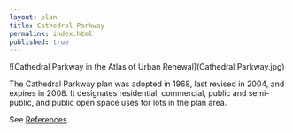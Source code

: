 ```yaml
---
layout: plan
title: Cathedral Parkway
permalink: index.html
published: true
---
```


![Cathedral Parkway in the Atlas of Urban Renewal](Cathedral Parkway.jpg)

The Cathedral Parkway plan was adopted in 1968, last revised in 2004, and expires in 2008. It designates residential, commercial, public and semi-public, and public open space uses for lots in the plan area.

See [References](http://www.urbanreviewer.org/#page=references.html).